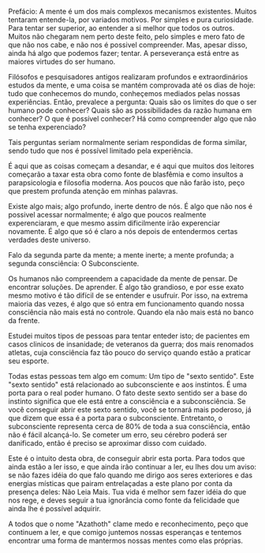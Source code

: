 
Prefácio:
A mente é um dos mais complexos mecanismos existentes. Muitos tentaram entende-la, por variados motivos. Por simples e pura curiosidade. Para tentar ser superior, ao entender a si melhor que todos os outros. Muitos não chegaram nem perto deste feito, pelo simples e mero fato de que não nos cabe, e não nos é possivel compreender.
Mas, apesar disso, ainda há algo que podemos fazer; tentar. A perseverança está entre as maiores virtudes do ser humano.

Filósofos e pesquisadores antigos realizaram profundos e extraordinários estudos da mente, e uma coisa se mantém comprovada até os dias de hoje: tudo que conhecemos do mundo, conheçemos mediados pelas nossas experiências.
Então, prevalece a pergunta: Quais são os limites do que o ser humano pode conhecer? Quais são as possibilidades da razão humana em conhecer? O que é possível conhecer? Há como compreender algo que não se tenha experenciado?

Tais perguntas seriam normalmente seriam respondidas de forma similar, sendo tudo que nos é possível limitado pela experiência.

É aqui que as coisas começam a desandar, e é aqui que muitos dos leitores começarão a taxar esta obra como fonte de blasfêmia e como insultos a parapsicologia e filosofia moderna. Aos poucos que não farão isto, peço que prestem profunda atenção em minhas palavras.

Existe algo mais; algo profundo, inerte dentro de nós. É algo que não nos é possivel acessar normalmente; é algo que poucos realmente experenciaram, e que mesmo assim dificilmente irão experenciar novamente. É algo que só é claro a nós depois de entendermos certas verdades deste universo.

Falo da segunda parte da mente; a mente inerte; a mente profunda; a segunda consciência:
O Subconsciente.

Os humanos não compreendem a capacidade da mente de pensar. De encontrar soluções. De aprender. É algo tão grandioso, e por esse exato mesmo motivo é tão difícil de se entender e usufruir. Por isso, na extrema maioria das vezes, é algo que só entra em funcionamento quando nossa consciência não mais está no controle. Quando ela não mais está no banco da frente.

Estudei muitos tipos de pessoas para tentar enteder isto; de pacientes em casos clinicos de insanidade; de veteranos da guerra; dos mais renomados atletas, cuja consciência faz tão pouco do serviço quando estão a praticar seu esporte.

Todas estas pessoas tem algo em comum: Um tipo de "sexto sentido". Este "sexto sentido" está relacionado ao subconsciente e aos instintos. É uma porta para o real poder humano. O fato deste sexto sentido ser a base do instinto significa que ele está entre a consciência e a subconsciência.
Se você conseguir abrir este sexto sentido, você se tornará mais poderoso, já que dizem que essa é a porta para o subconsciente. Entretanto, o subconsciente representa cerca de 80% de toda a sua consciência, então não é fácil alcançá-lo. Se cometer um erro, seu cérebro poderá ser danificado, então é preciso se aproximar disso com cuidado.

Este é o intuito desta obra, de conseguir abrir esta porta. Para todos que ainda estão a ler isso, e que ainda irão continuar a ler, eu lhes dou um aviso: se não fazes idéia do que falo quando me dirigo aos seres exteriores e das energias místicas que pairam entrelaçadas a este plano por conta da presença deles: Não Leia Mais. Tua vida é melhor sem fazer idéia do que nos rege, e deves seguir a tua ignorância como fonte da felicidade que ainda lhe é possível adquirir. 

A todos que o nome "Azathoth" clame medo e reconhecimento, peço que  continuem a ler, e que comigo juntemos nossas esperanças e tentemos encontrar uma forma de mantermos nossas mentes como elas próprias.

